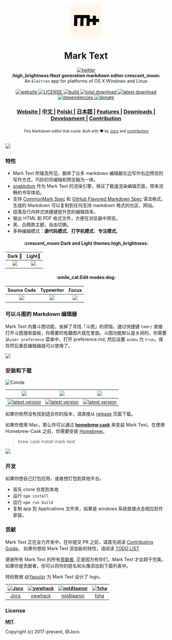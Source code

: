 <p align="center"><img src="https://github.com/marktext/marktext/blob/master/static/logo-small.png" alt="mark text" width="100" height="100"></p>

<h1 align="center">Mark Text</h1>

<div align="center">
  <a href="https://twitter.com/intent/tweet?text=Wow:&url=https%3A%2F%2Fgithub.com%2Fmarktext%2Fmarktext">
    <img src="https://img.shields.io/twitter/url/https/github.com/marktext/marktext.svg?style=for-the-badge" alt="twitter">
  </a>
</div>
<div align="center">
  <strong>:high_brightness:Next generation markdown editor:crescent_moon:</strong>
</div>
<div align="center">
  An <code>Electron</code> app for platforms of OS X Windows and Linux
</div>

<br />

<div align="center">
  <!-- Version -->
  <a href="https://marktext.github.io/website">
    <img src="https://badge.fury.io/gh/jocs%2Fmarktext.svg" alt="website">
  </a>
  <!-- License -->
  <a href="https://marktext.github.io/website">
    <img src="https://img.shields.io/github/license/marktext/marktext.svg" alt="LICENSE">
  </a>
  <!-- Build Status -->
  <a href="https://marktext.github.io/website">
    <img src="https://travis-ci.org/marktext/marktext.svg?branch=master" alt="build">
  </a>
  <!-- Downloads total -->
  <a href="https://marktext.github.io/website">
    <img src="https://img.shields.io/github/downloads/marktext/marktext/total.svg" alt="total download">
  </a>
  <!-- Downloads latest release -->
  <a href="https://marktext.github.io/website">
    <img src="https://img.shields.io/github/downloads/marktext/marktext/v0.9.25/total.svg" alt="latest download">
  </a>
  <!-- deps -->
  <a href="https://marktext.github.io/website">
    <img src="https://img.shields.io/hackage-deps/v/lens.svg" alt="dependencies">
  </a>
  <!-- donates -->
  <a href="https://opencollective.com/marktext">
    <img src="https://opencollective.com/marktext/tiers/backer/badge.svg?label=backer&color=brightgreen" alt="donate">
  </a>
</div>

<div align="center">
  <h3>
    <a href="https://marktext.github.io/website">
      Website
    </a>
    <span> | </span>
    <a href="https://github.com/marktext/marktext/blob/master/doc/i18n/zh_cn.md#readme">
      中文
    </a>
    <span> | </span>
    <a href="https://github.com/marktext/marktext/blob/master/doc/i18n/pl.md#readme">
      Polski
    </a>
    <span> | </span>
    <a href="https://github.com/marktext/marktext/blob/master/doc/i18n/ja.md#readme">
      日本語
    </a>
    <span> | </span>
    <a href="https://github.com/marktext/marktext#features">
      Features
    </a>
    <span> | </span>
    <a href="https://github.com/marktext/marktext#download-and-install">
      Downloads
    </a>
    <span> | </span>
    <a href="https://github.com/marktext/marktext#development">
      Development
    </a>
    <span> | </span>
    <a href="https://github.com/marktext/marktext#contribution">
      Contribution
    </a>
  </h3>
</div>

<div align="center">
  <sub>This Markdown editor that could. Built with ❤︎ by
    <a href="https://github.com/Jocs">Jocs</a> and
    <a href="https://github.com/marktext/marktext/graphs/contributors">
      contributors
    </a>
  </sub>
</div>

<br />

![](https://github.com/marktext/marktext/blob/master/doc/marktext.gif)

### 特性

- Mark Text 所输及所见，摒弃了众多 markdown 编辑器左边写作右边预览的写作方式，巧妙的将编辑和预览融为一体。
- [snabbdom](https://github.com/snabbdom/snabbdom) 作为 Mark Text 的渲染引擎，保证了极速渲染编辑页面，带来流畅的书写体验。
- 支持 [CommonMark Spec](https://spec.commonmark.org/0.28/) 和 [GitHub Flavored Markdown Spec](https://github.github.com/gfm/) 语法格式，生成的 Markdown 可以复制到任何支持 markdown 格式的社区、网站。
- 段落及行内样式快捷键提升您的编辑效率。
- 输出 HTML 和 PDF 格式文件，方便在浏览器中预览。
- 黑、白两款主题，自由切换。
- 多种编辑模式：**源代码模式**、**打字机模式**、**专注模式**。

<h4 align="center">:crescent_moon:Dark and Light themes:high_brightness:</h4>

|                     Dark :crescent_moon:                     |                    Light:high_brightness:                    |
| :----------------------------------------------------------: | :----------------------------------------------------------: |
| ![](https://github.com/marktext/marktext/blob/master/doc/dark.jpg) | ![](https://github.com/marktext/marktext/blob/master/doc/light.jpg) |

<h4 align="center">:smile_cat:​Edit modes:dog:​</h4>

|                         Source Code                          |                          Typewriter                          |                            Focus                             |
| :----------------------------------------------------------: | :----------------------------------------------------------: | :----------------------------------------------------------: |
| ![](https://github.com/marktext/marktext/blob/master/doc/source.gif) | ![](https://github.com/marktext/marktext/blob/master/doc/typewriter.gif) | ![](https://github.com/marktext/marktext/blob/master/doc/focus.gif) |

### 可以斗图的 Markdown 编辑器

 Mark Text 内置斗图功能，省掉了寻找「斗图」的烦恼，通过快捷键 `Cmd+/` 直接打开斗图搜索面板，你需要的有趣图片就在里面。斗图功能默认是关闭的，你需要从`user preference` 菜单中，打开 preference.md, 然后设置 `aidou` 为 `true`。保存然后重启编辑器就可以使用了。

![](https://github.com/marktext/marktext/blob/master/doc/doutu.jpg)

### 安装和下载

![Conda](https://img.shields.io/conda/pn/conda-forge/python.svg?style=for-the-badge)

| ![]( https://github.com/ryanoasis/nerd-fonts/wiki/screenshots/v1.0.x/mac-pass-sm.png)                                                                                                             | ![]( https://github.com/ryanoasis/nerd-fonts/wiki/screenshots/v1.0.x/windows-pass-sm.png)                                                                                                                     | ![]( https://github.com/ryanoasis/nerd-fonts/wiki/screenshots/v1.0.x/linux-pass-sm.png)                                                                                                                                   |
|:-------------------------------------------------------------------------------------------------------------------------------------------------------------------------------------------------:|:-------------------------------------------------------------------------------------------------------------------------------------------------------------------------------------------------------------:|:-------------------------------------------------------------------------------------------------------------------------------------------------------------------------------------------------------------------------:|
| [![latest version](https://img.shields.io/github/downloads/marktext/marktext/latest/marktext-0.12.25.dmg.svg)](https://github.com/marktext/marktext/releases/download/v0.12.25/marktext-0.12.25.dmg) | [![latest version](https://img.shields.io/github/downloads/marktext/marktext/latest/marktext-setup-0.12.25.exe.svg)](https://github.com/marktext/marktext/releases/download/v0.12.25/marktext-setup-0.12.25.exe) | [![latest version](https://img.shields.io/github/downloads/marktext/marktext/latest/marktext-0.12.25-x86_64.AppImage.svg)](https://github.com/marktext/marktext/releases/download/v0.12.25/marktext-0.12.25-x86_64.AppImage) |

如果你依然没有找到适合你的版本，请直接从 [release](https://github.com/marktext/marktext/releases) 页面下载。

如果你使用 Mac，那么你可以通过 [**homebrew cask**](https://github.com/caskroom/homebrew-cask) 来安装 Mark Text。在使用 Homebrew-Cask 之前，你需要安装 [Homebrew](https://brew.sh/)。

> brew cask install mark-text

![](https://github.com/marktext/marktext/blob/master/doc/brew-cask.gif)

### 开发

如果你想自己打包应用，或者想打包到其他平台。

- 首先 clone 仓库到本地
- 运行 `npm install`
- 运行 `npm run build`
- 复制 app 到 Applications 文件夹，如果是 windows 系统直接点击相应软件安装。

### 贡献

Mark Text 正在全力开发中，在你提交 PR 之前，请首先阅读 [Contributing Guide](https://github.com/marktext/marktext/blob/master/.github/CONTRIBUTING.md)。 如果你想给 Mark Text 添加新的特性，请阅读 [TODO LIST](https://github.com/marktext/marktext/blob/master/.github/TODOLIST.md)

感谢所有 Mark Text 的所有[贡献者](https://github.com/marktext/marktext/graphs/contributors), 正是因为有你们，Mark Text 才会趋于完美。 如果你是贡献者，你可以将你的姓名和头像添加到下面列表中。

特别致谢 @[Yasujizr](https://github.com/Yasujizr) 为 Mark Text 设计了 logo。

| [![Jocs](https://avatars0.githubusercontent.com/u/9712830?s=150&v=4)](https://github.com/Jocs) | [![ywwhack](https://avatars1.githubusercontent.com/u/8746197?s=150&v=4)](https://github.com/ywwhack) | [![notAlaanor](https://avatars1.githubusercontent.com/u/17591936?s=150&v=4)](https://github.com/notAlaanor) | [![fxha](https://avatars1.githubusercontent.com/u/22716132?s=150&v=4)](https://github.com/fxha) |
|:----------------------------------------------------------------------------------------------:|:----------------------------------------------------------------------------------------------------:|:-----------------------------------------------------------------------------------------------------------:|:-----------------------------------------------------------------------------------------------:|
| [Jocs](https://github.com/Jocs)                                                                | [ywwhack](https://github.com/ywwhack)                                                                | [notAlaanor](https://github.com/notAlaanor)                                                                 | [fxha](https://github.com/fxha)                                                                 |

### License

 [**MIT**](https://github.com/marktext/marktext/blob/master/LICENSE).

Copyright (c) 2017-present, @Jocs
